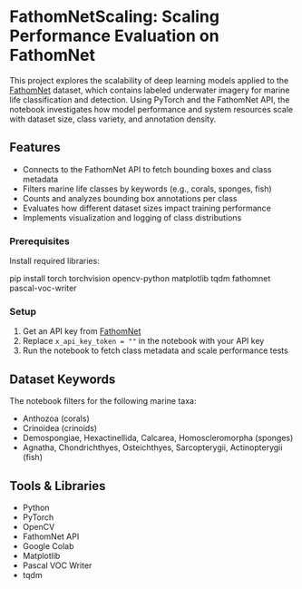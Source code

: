 
# FathomNetScaling: Scaling Performance Evaluation on FathomNet

This project explores the scalability of deep learning models applied to the [FathomNet](https://fathomnet.org/) dataset, which contains labeled underwater imagery for marine life classification and detection. Using PyTorch and the FathomNet API, the notebook investigates how model performance and system resources scale with dataset size, class variety, and annotation density.

## Features
- Connects to the FathomNet API to fetch bounding boxes and class metadata
- Filters marine life classes by keywords (e.g., corals, sponges, fish)
- Counts and analyzes bounding box annotations per class
- Evaluates how different dataset sizes impact training performance
- Implements visualization and logging of class distributions

### Prerequisites
Install required libraries:

pip install torch torchvision opencv-python matplotlib tqdm fathomnet pascal-voc-writer

### Setup
1. Get an API key from [FathomNet](https://fathomnet.org/)
2. Replace `x_api_key_token = ""` in the notebook with your API key
3. Run the notebook to fetch class metadata and scale performance tests

## Dataset Keywords
The notebook filters for the following marine taxa:
- Anthozoa (corals)
- Crinoidea (crinoids)
- Demospongiae, Hexactinellida, Calcarea, Homoscleromorpha (sponges)
- Agnatha, Chondrichthyes, Osteichthyes, Sarcopterygii, Actinopterygii (fish)

## Tools & Libraries
- Python
- PyTorch
- OpenCV
- FathomNet API
- Google Colab
- Matplotlib
- Pascal VOC Writer
- tqdm


